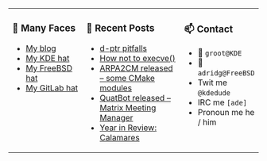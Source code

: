 
<table><tr>
  
<td valign="top" width="30%">
  
### 🙋 Many Faces

- [My blog](https://euroquis.nl/bobulate/)
- [My KDE hat](https://invent.kde.org/adridg)
- [My FreeBSD hat](https://wiki.freebsd.org/AdriaanDeGroot)
- [My GitLab hat](https://gitlab.com/adriaandegroot)
</td>

<td valign="top" width="40%">
  
### 💬 Recent Posts

<!-- BLOG-POST-LIST:START -->
- [d-ptr pitfalls](https://euroquis.nl//kde/2022/01/31/dptr.html)
- [How not to execve&lpar;&rpar;](https://euroquis.nl//blabla/2022/01/26/execve.html)
- [ARPA2CM released – some CMake modules](https://euroquis.nl//blabla/2022/01/20/arpa2cm.html)
- [QuatBot released – Matrix Meeting Manager](https://euroquis.nl//blabla/2022/01/17/quatbot.html)
- [Year in Review: Calamares](https://euroquis.nl//calamares/2022/01/14/yir-calamares.html)
<!-- BLOG-POST-LIST:END -->
</td>

<td valign="top" width="30%">
  
### 📫 Contact

- 📧 `groot@KDE`
- 📧 `adridg@FreeBSD`
- Twit me `@kdedude`
- IRC me `[ade]`
- Pronoun me he / him
</td>

</tr></table>
